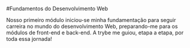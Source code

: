 #Fundamentos do Desenvolvimento Web

Nosso primeiro módulo iniciou-se minha fundamentação para seguir carreira no mundo do desenvolvimento Web, preparando-me para os módulos de front-end e back-end. A trybe me guiou, etapa a etapa, por toda essa jornada!
